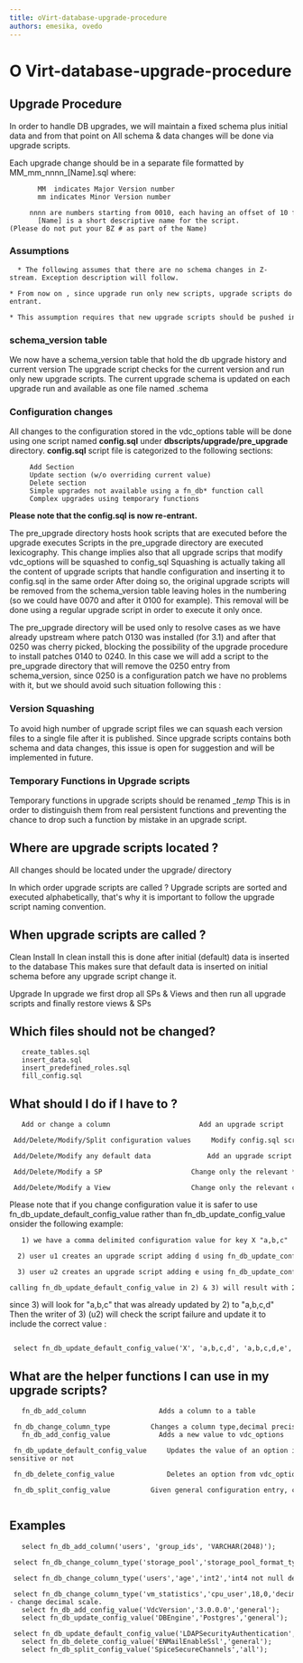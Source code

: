 ```yaml
---
title: oVirt-database-upgrade-procedure
authors: emesika, ovedo
---
```


<!-- TODO: Content review -->

# O Virt-database-upgrade-procedure

## Upgrade Procedure

In order to handle DB upgrades, we will maintain a fixed schema plus initial data and from that point on All schema & data changes will be done via upgrade scripts.

Each upgrade change should be in a separate file formatted by MM_mm_nnnn_[Name].sql where:

           MM  indicates Major Version number
           mm indicates Minor Version number
           nnnn are numbers starting from 0010, each having an offset of 10 from previous script(i.e 0010 0020 ....)
           [Name] is a short descriptive name for the script.(Please do not put your BZ # as part of the Name)

### Assumptions

      * The following assumes that there are no schema changes in Z-stream. Exception description will follow.
      * From now on , since upgrade run only new scripts, upgrade scripts do not need to be re-entrant.
      * This assumption requires that new upgrade scripts should be pushed into git with a higher version than the latest script.

### schema_version table

We now have a schema_version table that hold the db upgrade history and current version The upgrade script checks for the current version and run only new upgrade scripts. The current upgrade schema is updated on each upgrade run and available as one file named .schema

### Configuration changes

All changes to the configuration stored in the vdc_options table will be done using one script named
**config.sql** under **dbscripts/upgrade/pre_upgrade** directory.
**config.sql** script file is categorized to the following sections:

         Add Section
         Update section (w/o overriding current value)
         Delete section
         Simple upgrades not available using a fn_db* function call
         Complex upgrades using temporary functions

**Please note that the config.sql is now re-entrant.**

The pre_upgrade directory hosts hook scripts that are executed before the upgrade executes
Scripts in the pre_upgrade directory are executed lexicography.
 This change implies also that all upgrade scrips that modify vdc_options will be squashed to config_sql
Squashing is actually taking all the content of upgrade scripts that handle configuration and inserting it to config.sql in the same order
After doing so, the original upgrade scripts will be removed from the schema_version table leaving holes in the numbering (so we could have 0070 and after it 0100 for example).
This removal will be done using a regular upgrade script in order to execute it only once.

The pre_upgrade directory will be used only to resolve cases as we have already upstream where patch 0130 was installed (for 3.1) and after that 0250 was cherry picked, blocking the possibility of the upgrade procedure to install patches 0140 to 0240. In this case we will add a script to the pre_upgrade directory that will remove the 0250 entry from schema_version, since 0250 is a configuration patch we have no problems with it, but we should avoid such situation following this :

### Version Squashing

To avoid high number of upgrade script files we can squash each version files to a single file after it is published.
Since upgrade scripts contains both schema and data changes, this issue is open for suggestion and will be implemented in future.

### Temporary Functions in Upgrade scripts

Temporary functions in upgrade scripts should be renamed __temp_<name> This is in order to distinguish them from real persistent functions and preventing the chance to drop such a function by mistake in an upgrade script.

## Where are upgrade scripts located ?

All changes should be located under the upgrade/ directory

In which order upgrade scripts are called ? Upgrade scripts are sorted and executed alphabetically, that's why it is important to follow the upgrade script naming convention.

## When upgrade scripts are called ?

Clean Install In clean install this is done after initial (default) data is inserted to the database This makes sure that default data is inserted on initial schema before any upgrade script change it.

Upgrade In upgrade we first drop all SPs & Views and then run all upgrade scripts and finally restore views & SPs

## Which files should not be changed?

       create_tables.sql
       insert_data.sql
       insert_predefined_roles.sql
       fill_config.sql

## What should I do if I have to ?

       Add or change a column                      Add an upgrade script
       Add/Delete/Modify/Split configuration values     Modify config.sql script in pre_upgrade directory using common fn_db* functions
       Add/Delete/Modify any default data              Add an upgrade script
       Add/Delete/Modify a SP                      Change only the relevant *_sp.sql file
       Add/Delete/Modify a View                    Change only the relevant code in create_views.sql file

Please note that if you change configuration value it is safer to use fn_db_update_default_config_value rather than fn_db_update_config_value
onsider the following example:

       1) we have a comma delimited configuration value for key X "a,b,c"
        2) user u1 creates an upgrade script adding d using fn_db_update_config_value => value in db is "a,b,c,d"
        3) user u2 creates an upgrade script adding e using fn_db_update_config_value => value in db is "a,b,c,e" , "d" is lost.
      calling fn_db_update_default_config_value in 2) & 3) will result with 2) success and 3)fail

since 3) will look for "a,b,c" that was already updated by 2) to "a,b,c,d"
Then the writer of 3) (u2) will check the script failure and update it to include the correct value :

       select fn_db_update_default_config_value('X', 'a,b,c,d', 'a,b,c,d,e', '`<version>`');

## What are the helper functions I can use in my upgrade scripts?

       fn_db_add_column                  Adds a column to a table
       fn_db_change_column_type          Changes a column type,decimal precision etc. (Several formats)
       fn_db_add_config_value            Adds a new value to vdc_options
       fn_db_update_default_config_value     Updates the value of an option in vdc_options if given default was not   changed.You can also define if your condition is case-sensitive or not
       fn_db_delete_config_value             Deletes an option from vdc_options
       fn_db_split_config_value          Given general configuration entry, creates new entries for each old cluster version, with the old value, and a new entry for the newest cluster version with the input value
         

## Examples

       select fn_db_add_column('users', 'group_ids', 'VARCHAR(2048)');
       select fn_db_change_column_type('storage_pool','storage_pool_format_type','integer','varchar(50)');
       select fn_db_change_column_type('users','age','int2','int4 not null default 0');
       select fn_db_change_column_type('vm_statistics','cpu_user',18,0,'decimal(18,3)');-- change decimal scale.
       select fn_db_add_config_value('VdcVersion','3.0.0.0','general');
       select fn_db_update_config_value('DBEngine','Postgres','general');
       select fn_db_update_default_config_value('LDAPSecurityAuthentication','GSSAPI','default:GSSAPI','general',false);
       select fn_db_delete_config_value('ENMailEnableSsl','general');
       select fn_db_split_config_value('SpiceSecureChannels','all');
